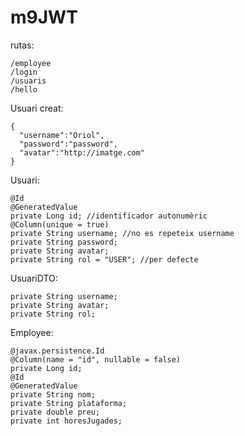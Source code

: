 # m9JWT


rutas:

    /employee
    /login
    /usuaris
    /hello


Usuari creat:

    {
      "username":"Oriol",
      "password":"password",
      "avatar":"http://imatge.com"
    }

Usuari:
    
    @Id
    @GeneratedValue
    private Long id; //identificador autonumèric
    @Column(unique = true)
    private String username; //no es repeteix username
    private String password;
    private String avatar;
    private String rol = "USER"; //per defecte
    
UsuariDTO:

    private String username;
    private String avatar;
    private String rol;
    
    
Employee:
    
    @javax.persistence.Id
    @Column(name = "id", nullable = false)
    private Long id;
    @Id
    @GeneratedValue
    private String nom;
    private String plataforma;
    private double preu;
    private int horesJugades;
